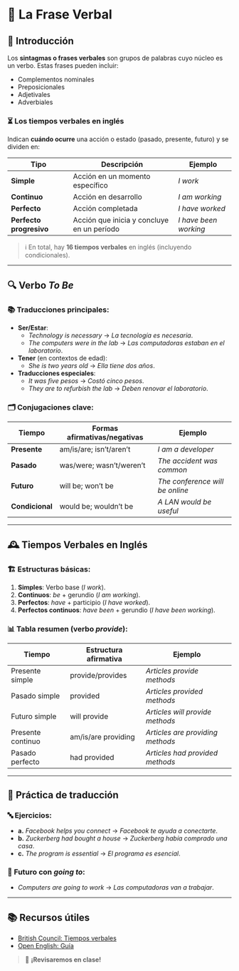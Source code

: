 # 🌟 La Frase Verbal  

## 📌 Introducción  
Los **sintagmas o frases verbales** son grupos de palabras cuyo núcleo es un verbo. Estas frases pueden incluir:  
- Complementos nominales  
- Preposicionales  
- Adjetivales  
- Adverbiales  

### ⏳ Los tiempos verbales en inglés  
Indican **cuándo ocurre** una acción o estado (pasado, presente, futuro) y se dividen en:  

| **Tipo**               | **Descripción**                          | **Ejemplo**              |  
|------------------------|------------------------------------------|--------------------------|  
| **Simple**             | Acción en un momento específico          | *I work*                 |  
| **Continuo**           | Acción en desarrollo                     | *I am working*           |  
| **Perfecto**           | Acción completada                        | *I have worked*          |  
| **Perfecto progresivo**| Acción que inicia y concluye en un período | *I have been working*  |  

> ℹ️ En total, hay **16 tiempos verbales** en inglés (incluyendo condicionales).  

---  

## 🔍 Verbo *To Be*  

### 📚 Traducciones principales:  
- **Ser/Estar**:  
  - *Technology is necessary* → *La tecnología es necesaria*.  
  - *The computers were in the lab* → *Las computadoras estaban en el laboratorio*.  
- **Tener** (en contextos de edad):  
  - *She is two years old* → *Ella tiene dos años*.  
- **Traducciones especiales**:  
  - *It was five pesos* → *Costó cinco pesos*.  
  - *They are to refurbish the lab* → *Deben renovar el laboratorio*.  

### 🗂️ Conjugaciones clave:  

| **Tiempo**      | **Formas afirmativas/negativas** | **Ejemplo**                     |  
|-----------------|----------------------------------|----------------------------------|  
| **Presente**    | am/is/are; isn’t/aren’t         | *I am a developer*               |  
| **Pasado**      | was/were; wasn’t/weren’t        | *The accident was common*        |  
| **Futuro**      | will be; won’t be               | *The conference will be online*  |  
| **Condicional** | would be; wouldn’t be           | *A LAN would be useful*          |  

---  

## 🕰️ Tiempos Verbales en Inglés  

### 🏗️ Estructuras básicas:  
1. **Simples**: Verbo base (*I work*).  
2. **Continuos**: *be* + gerundio (*I am working*).  
3. **Perfectos**: *have* + participio (*I have worked*).  
4. **Perfectos continuos**: *have been* + gerundio (*I have been working*).  

### 📊 Tabla resumen (verbo *provide*):  

| **Tiempo**            | **Estructura afirmativa**       | **Ejemplo**                      |  
|-----------------------|---------------------------------|----------------------------------|  
| Presente simple       | provide/provides                | *Articles provide methods*       |  
| Pasado simple         | provided                        | *Articles provided methods*      |  
| Futuro simple         | will provide                    | *Articles will provide methods*  |  
| Presente continuo     | am/is/are providing             | *Articles are providing methods* |  
| Pasado perfecto       | had provided                    | *Articles had provided methods*  |  

---  

## 📝 Práctica de traducción  

### 🔤 Ejercicios:  
- **a.** *Facebook helps you connect* → *Facebook te ayuda a conectarte*.  
- **b.** *Zuckerberg had bought a house* → *Zuckerberg había comprado una casa*.  
- **c.** *The program is essential* → *El programa es esencial*.  

### 🚀 Futuro con *going to*:  
- *Computers are going to work* → *Las computadoras van a trabajar*.  

---  

## 📚 Recursos útiles  
- [British Council: Tiempos verbales](https://www.britishcouncil.org.mx/blog/tiempos-verbales-ingles)  
- [Open English: Guía](https://www.openenglish.com/blog/es/tiempos-verbales-en-ingles/)  

> 🎯 **¡Revisaremos en clase!**  
